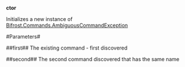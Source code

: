 **ctor**

Initializes a new instance of [Bifrost.Commands.AmbiguousCommandException](Bifrost.Commands.AmbiguousCommandException)

#Parameters#


##first##
The existing command - first discovered

##second##
The second command discovered that has the same name

